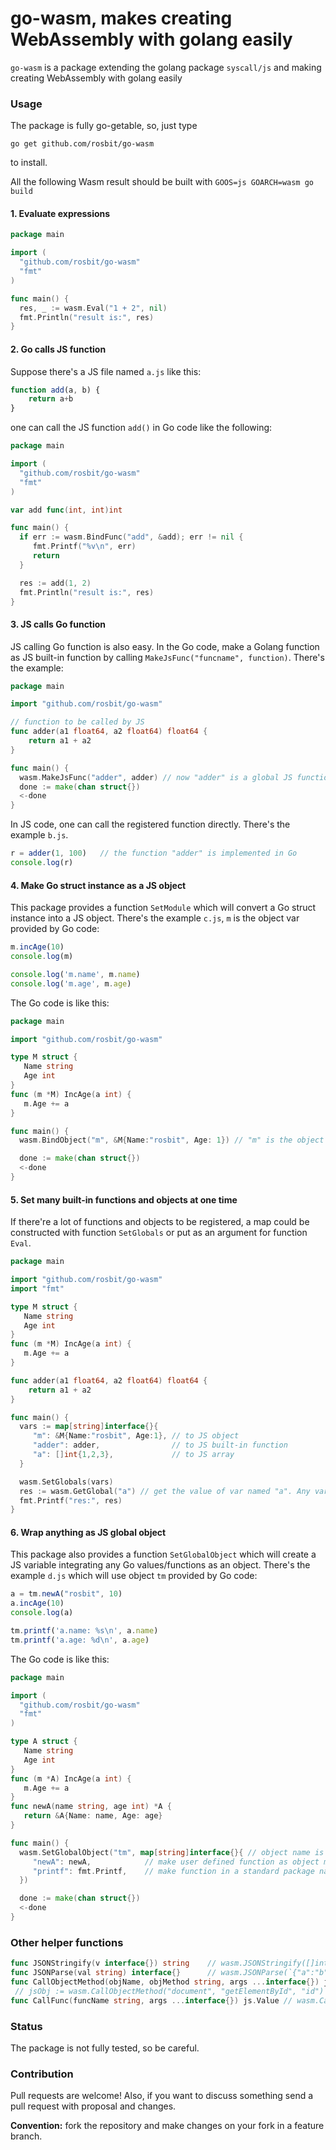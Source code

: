 # go-wasm, makes creating WebAssembly with golang easily

`go-wasm` is a package extending the golang package `syscall/js` and making creating WebAssembly with golang easily

### Usage

The package is fully go-getable, so, just type

  `go get github.com/rosbit/go-wasm`

to install.

All the following Wasm result should be built with
  `GOOS=js GOARCH=wasm go build`

#### 1. Evaluate expressions

```go
package main

import (
  "github.com/rosbit/go-wasm"
  "fmt"
)

func main() {
  res, _ := wasm.Eval("1 + 2", nil)
  fmt.Println("result is:", res)
}
```

#### 2. Go calls JS function

Suppose there's a JS file named `a.js` like this:

```js
function add(a, b) {
    return a+b
}
```

one can call the JS function `add()` in Go code like the following:

```go
package main

import (
  "github.com/rosbit/go-wasm"
  "fmt"
)

var add func(int, int)int

func main() {
  if err := wasm.BindFunc("add", &add); err != nil {
     fmt.Printf("%v\n", err)
     return
  }

  res := add(1, 2)
  fmt.Println("result is:", res)
}
```

#### 3. JS calls Go function

JS calling Go function is also easy. In the Go code, make a Golang function
as JS built-in function by calling `MakeJsFunc("funcname", function)`. There's the example:

```go
package main

import "github.com/rosbit/go-wasm"

// function to be called by JS
func adder(a1 float64, a2 float64) float64 {
    return a1 + a2
}

func main() {
  wasm.MakeJsFunc("adder", adder) // now "adder" is a global JS function
  done := make(chan struct{})
  <-done
}
```

In JS code, one can call the registered function directly. There's the example `b.js`.

```js
r = adder(1, 100)   // the function "adder" is implemented in Go
console.log(r)
```

#### 4. Make Go struct instance as a JS object

This package provides a function `SetModule` which will convert a Go struct instance into
a JS object. There's the example `c.js`, `m` is the object var provided by Go code:

```js
m.incAge(10)
console.log(m)

console.log('m.name', m.name)
console.log('m.age', m.age)
```

The Go code is like this:

```go
package main

import "github.com/rosbit/go-wasm"

type M struct {
   Name string
   Age int
}
func (m *M) IncAge(a int) {
   m.Age += a
}

func main() {
  wasm.BindObject("m", &M{Name:"rosbit", Age: 1}) // "m" is the object var name

  done := make(chan struct{})
  <-done
}
```

#### 5. Set many built-in functions and objects at one time

If there're a lot of functions and objects to be registered, a map could be constructed with function `SetGlobals` or put as an
argument for function `Eval`.

```go
package main

import "github.com/rosbit/go-wasm"
import "fmt"

type M struct {
   Name string
   Age int
}
func (m *M) IncAge(a int) {
   m.Age += a
}

func adder(a1 float64, a2 float64) float64 {
    return a1 + a2
}

func main() {
  vars := map[string]interface{}{
     "m": &M{Name:"rosbit", Age:1}, // to JS object
     "adder": adder,                // to JS built-in function
     "a": []int{1,2,3},             // to JS array
  }

  wasm.SetGlobals(vars)
  res := wasm.GetGlobal("a") // get the value of var named "a". Any variables in script could be get by GetGlobal
  fmt.Printf("res:", res)
}
```

#### 6. Wrap anything as JS global object

This package also provides a function `SetGlobalObject` which will create a JS variable integrating any
Go values/functions as an object. There's the example `d.js` which will use object `tm` provided by Go code:

```js
a = tm.newA("rosbit", 10)
a.incAge(10)
console.log(a)

tm.printf('a.name: %s\n', a.name)
tm.printf('a.age: %d\n', a.age)
```

The Go code is like this:

```go
package main

import (
  "github.com/rosbit/go-wasm"
  "fmt"
)

type A struct {
   Name string
   Age int
}
func (m *A) IncAge(a int) {
   m.Age += a
}
func newA(name string, age int) *A {
   return &A{Name: name, Age: age}
}

func main() {
  wasm.SetGlobalObject("tm", map[string]interface{}{ // object name is "tm"
     "newA": newA,            // make user defined function as object method named "tm.newA"
     "printf": fmt.Printf,    // make function in a standard package named "tm.printf"
  })

  done := make(chan struct{})
  <-done
}
```

### Other helper functions

```go
func JSONStringify(v interface{}) string    // wasm.JSONStringify([]int{1, 3})
func JSONParse(val string) interface{}      // wasm.JSONParse(`{"a":"b","c":1}`)
func CallObjectMethod(objName, objMethod string, args ...interface{}) js.Value
 // jsObj := wasm.CallObjectMethod("document", "getElementById", "id")
func CallFunc(funcName string, args ...interface{}) js.Value // wasm.CallFunc("add", 1, 1)
```

### Status

The package is not fully tested, so be careful.

### Contribution

Pull requests are welcome! Also, if you want to discuss something send a pull request with proposal and changes.

__Convention:__ fork the repository and make changes on your fork in a feature branch.
